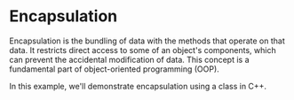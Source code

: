 # Encapsulation

Encapsulation is the bundling of data with the methods that operate on that data. It restricts direct access to some of an object's components, which can prevent the accidental modification of data. This concept is a fundamental part of object-oriented programming (OOP).

In this example, we'll demonstrate encapsulation using a class in C++.
